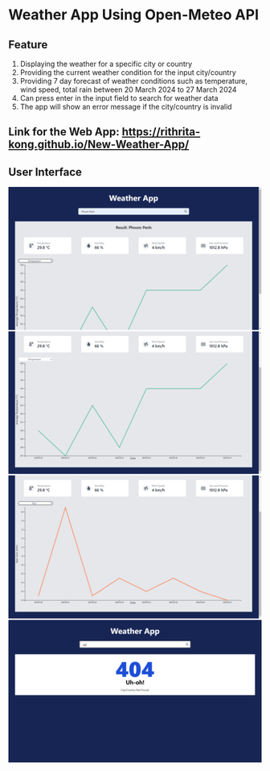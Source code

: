 # Weather App Using Open-Meteo API

## Feature

1. Displaying the weather for a specific city or country
2. Providing the current weather condition for the input city/country
3. Providing 7 day forecast of weather conditions such as temperature, wind speed, total rain between 20 March 2024 to 27 March 2024
4. Can press enter in the input field to search for weather data
5. The app will show an error message if the city/country is invalid

## Link for the Web App: https://rithrita-kong.github.io/New-Weather-App/

## User Interface

![Card](./assets/Card.png)
![Temperature Chart](./assets/Temperature.png)
![Rain Chart](./assets/Rain.png)
![Error Page](./assets/Error.png)
